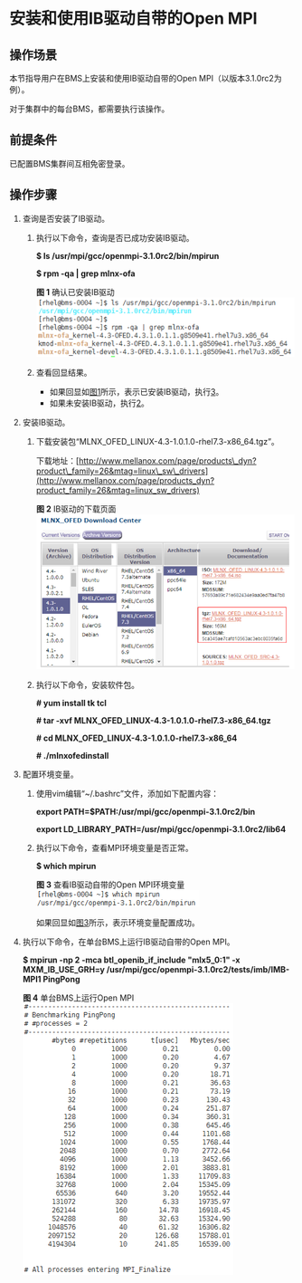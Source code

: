 # 安装和使用IB驱动自带的Open MPI<a name="ZH-CN_TOPIC_0075662277"></a>

## 操作场景<a name="section5226638417947"></a>

本节指导用户在BMS上安装和使用IB驱动自带的Open MPI（以版本3.1.0rc2为例）。

对于集群中的每台BMS，都需要执行该操作。

## 前提条件<a name="section22262618171127"></a>

已配置BMS集群间互相免密登录。

## 操作步骤<a name="section12814217104510"></a>

1.  查询是否安装了IB驱动。
    1.  执行以下命令，查询是否已成功安装IB驱动。

        **$ ls /usr/mpi/gcc/openmpi-3.1.0rc2/bin/mpirun**

        **$ rpm -qa | grep mlnx-ofa**

        **图 1**  确认已安装IB驱动<a name="fig17357957101819"></a>  
        ![](figures/确认已安装IB驱动.png "确认已安装IB驱动")

    2.  查看回显结果。
        -   如果回显如[图1](#fig17357957101819)所示，表示已安装IB驱动，执行[3](#li773103104927)。
        -   如果未安装IB驱动，执行[2](#li48212760104917)。

2.  <a name="li48212760104917"></a>安装IB驱动。
    1.  下载安装包“MLNX\_OFED\_LINUX-4.3-1.0.1.0-rhel7.3-x86\_64.tgz”。

        下载地址：[http://www.mellanox.com/page/products\_dyn?product\_family=26&mtag=linux\_sw\_drivers](http://www.mellanox.com/page/products_dyn?product_family=26&mtag=linux_sw_drivers)

        **图 2**  IB驱动的下载页面<a name="fig1026119186194"></a>  
        ![](figures/IB驱动的下载页面.png "IB驱动的下载页面")

    2.  执行以下命令，安装软件包。

        **\# yum install tk tcl**

        **\# tar -xvf MLNX\_OFED\_LINUX-4.3-1.0.1.0-rhel7.3-x86\_64.tgz**

        **\# cd MLNX\_OFED\_LINUX-**4.3-1.0.1.0-rhel7.3**-x86\_64**

        **\# ./mlnxofedinstall**

3.  <a name="li773103104927"></a>配置环境变量。
    1.  使用vim编辑“\~/.bashrc”文件，添加如下配置内容：

        **export PATH=$PATH:/usr/mpi/gcc/openmpi-**3.1.0rc2**/bin**

        **export LD\_LIBRARY\_PATH=/usr/mpi/gcc/openmpi-**3.1.0rc2**/lib64**

    2.  执行以下命令，查看MPI环境变量是否正常。

        **$ which mpirun**

        **图 3**  查看IB驱动自带的Open MPI环境变量<a name="fig37650618112345"></a>  
        ![](figures/查看IB驱动自带的Open-MPI环境变量.png "查看IB驱动自带的Open-MPI环境变量")

        如果回显如[图3](#fig37650618112345)所示，表示环境变量配置成功。

4.  执行以下命令，在单台BMS上运行IB驱动自带的Open MPI。

    **$ mpirun -np 2 -mca btl\_openib\_if\_include "mlx5\_0:1" -x MXM\_IB\_USE\_GRH=y /usr/mpi/gcc/openmpi-**3.1.0rc2**/tests/imb/IMB-MPI1 PingPong**

    **图 4**  单台BMS上运行Open MPI<a name="fig8923459112546"></a>  
    ![](figures/单台BMS上运行Open-MPI.png "单台BMS上运行Open-MPI")


